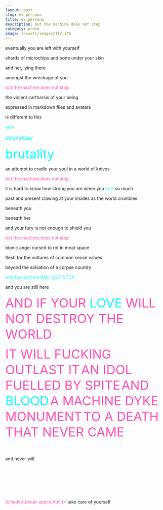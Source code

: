 ```yaml
---
layout: post
slug: ex_persona
title: ex_persona
description: but the machine does not stop
category: prose
image: /assets/images/117.JPG
---
```

<style>
.center {
  text-align: center;
  color: #ff4faf;
}
.bigred {
  color: #00ffff;
  font-size: 40px;
}
.cred {
  text-align: center;
  color: #00ffff;
}
.credb {
  text-align: center;
  color: #00ffff;
  font-size: 20px;
}
.credc {
  text-align: center;
  color: #00ffff;
  font-size: 40px;
}
.green {
  color: #ff4faf;
}
.cgreen {
  text-align: center;
  color: #ff4faf;
  font-size: 40px;
} 
.red {
  color: #00ffff;
}
</style>

eventually you are left with yourself

shards of microchips and bone under your skin

and her, lying there

amongst the wreckage of you

<span class="green">but the machine does not stop</span> 

the violent cartharsis of your being

expressed in markdown files and avatars

is different to this

<span class="cred">new</span>

<span class="credb">everyday</span>

<span class="credc">brutality</span>

an attempt to cradle your soul in a world of knives

<span class="green">but the machine does not stop</span> 

it is hard to know how strong you are when you <span class="red">hurt</span> so much

past and present clawing at your insides as the world crumbles

beneath you

beneath her

and your fury is not enough to shield you

<span class="green">but the machine does not stop</span> 

bionic angel cursed to rot in meat space

flesh for the vultures of common sense values

beyond the salvation of a corpse country

<span class="red">but the machine WILL NOT STOP</span> 

and you are still here
<br><br>
<span class="cgreen">
AND IF YOUR </span><span class="bigred">LOVE</span><span class="cgreen"> WILL NOT DESTROY THE WORLD</span>

<span class="cgreen">
IT WILL FUCKING OUTLAST IT</span>

<span class="cgreen">
AN IDOL FUELLED BY SPITE</span>


<span class="cgreen">
AND </span><span class="bigred">BLOOD</span>

<span class="cgreen">
A MACHINE DYKE MONUMENT</span>

<span class="cgreen">
TO A DEATH THAT NEVER CAME</span>
<br><br> <br><br> 
and never will
<br><br> <br><br> <br><br> <br><br> 
<span class="green">[elliedee](meat-space.html)></span> take care of yourself 
